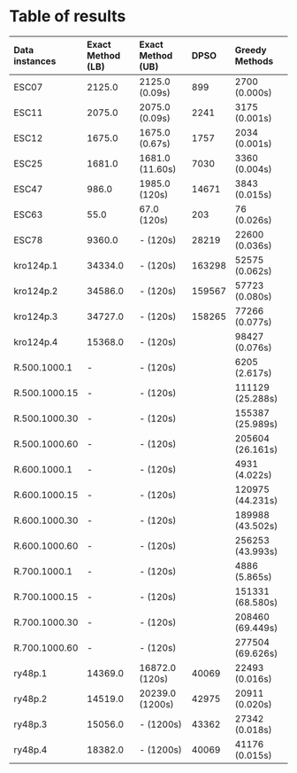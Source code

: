 # Table of results

| Data instances    | Exact Method (LB) | Exact Method (UB) | DPSO     | Greedy Methods |
| :---------------- | :-----------------| :---------------- | :------- | :------------- |
| ESC07             | 2125.0            | 2125.0 (0.09s)    | 899      | 2700 (0.000s)  |
| ESC11             | 2075.0            | 2075.0 (0.09s)    | 2241     | 3175 (0.001s)  |
| ESC12             | 1675.0            | 1675.0 (0.67s)    | 1757     | 2034 (0.001s)  |
| ESC25             | 1681.0            | 1681.0 (11.60s)   | 7030     | 3360 (0.004s)  |
| ESC47             | 986.0             | 1985.0 (120s)     | 14671    | 3843 (0.015s)  |
| ESC63             | 55.0              | 67.0 (120s)       | 203      | 76 (0.026s)    |
| ESC78             | 9360.0            | - (120s)          | 28219    | 22600 (0.036s) |
| kro124p.1         | 34334.0           | - (120s)          | 163298   | 52575 (0.062s) |
| kro124p.2         | 34586.0           | - (120s)          | 159567   | 57723 (0.080s) |
| kro124p.3         | 34727.0           | - (120s)          | 158265   | 77266 (0.077s) |
| kro124p.4         | 15368.0           | - (120s)          |          | 98427 (0.076s) |
| R.500.1000.1      | -                 | - (120s)          |          | 6205 (2.617s)  |
| R.500.1000.15     | -                 | - (120s)          |          | 111129 (25.288s) |
| R.500.1000.30     | -                 | - (120s)          |          | 155387 (25.989s) |
| R.500.1000.60     | -                 | - (120s)          |          | 205604 (26.161s) |
| R.600.1000.1      | -                 | - (120s)          |          | 4931 (4.022s)  |
| R.600.1000.15     | -                 | - (120s)          |          | 120975 (44.231s) |
| R.600.1000.30     | -                 | - (120s)          |          | 189988 (43.502s) |
| R.600.1000.60     | -                 | - (120s)          |          | 256253 (43.993s) |
| R.700.1000.1      | -                 | - (120s)          |          | 4886 (5.865s)  |
| R.700.1000.15     | -                 | - (120s)          |          | 151331 (68.580s) |
| R.700.1000.30     | -                 | - (120s)          |          | 208460 (69.449s) |
| R.700.1000.60     | -                 | - (120s)          |          | 277504 (69.626s) |
| ry48p.1           | 14369.0           | 16872.0 (120s)    | 40069    | 22493 (0.016s) |
| ry48p.2           | 14519.0           | 20239.0 (1200s)   | 42975    | 20911 (0.020s) |
| ry48p.3           | 15056.0           | - (1200s)         | 43362    | 27342 (0.018s) |
| ry48p.4           | 18382.0           | - (1200s)         | 40069    | 41176 (0.015s) |
